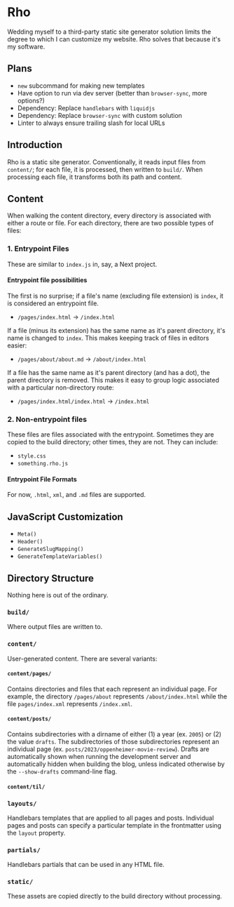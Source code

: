 # Rho

Wedding myself to a third-party static site generator solution limits the degree to which I can customize my website. Rho solves that because it's my software.

## Plans

- `new` subcommand for making new templates
- Have option to run via dev server (better than `browser-sync`, more options?)
- Dependency: Replace `handlebars` with `liquidjs`
- Dependency: Replace `browser-sync` with custom solution
- Linter to always ensure trailing slash for local URLs

## Introduction

Rho is a static site generator. Conventionally, it reads input files from `content/`; for each file, it is processed, then written to `build/`. When processing each file, it transforms both its path and content.

## Content

When walking the content directory, every directory is associated with either a route or file. For each directory, there are two possible types of files:

### 1. Entrypoint Files

These are similar to `index.js` in, say, a Next project.

#### Entrypoint file possibilities

The first is no surprise; if a file's name (excluding file extension) is `index`, it is considered an entrypoint file.

- `/pages/index.html` -> `/index.html`

If a file (minus its extension) has the same name as it's parent directory, it's name is changed to `index`. This makes keeping track of files in editors easier:

- `/pages/about/about.md` -> `/about/index.html`

If a file has the same name as it's parent directory (and has a dot), the parent directory is removed. This makes it easy to group logic associated with a particular non-directory route:

- `/pages/index.html/index.html` -> `/index.html`

### 2. Non-entrypoint files

These files are files associated with the entrypoint. Sometimes they are copied to the build directory; other times, they are not. They can include:

- `style.css`
- `something.rho.js`

#### Entrypoint File Formats

For now, `.html`, `xml`, and `.md` files are supported.

## JavaScript Customization

- `Meta()`
- `Header()`
- `GenerateSlugMapping()`
- `GenerateTemplateVariables()`

## Directory Structure

Nothing here is out of the ordinary.

### `build/`

Where output files are written to.

### `content/`

User-generated content. There are several variants:

#### `content/pages/`

Contains directories and files that each represent an individual page. For example, the directory `/pages/about` represents `/about/index.html` while the file `pages/index.xml` represents `/index.xml`.

#### `content/posts/`

Contains subdirectories with a dirname of either (1) a year (ex. `2005`) or (2) the value `drafts`. The subdirectories of those subdirectories represent an individual page (ex. `posts/2023/oppenheimer-movie-review`). Drafts are automatically shown when running the development server and automatically hidden when building the blog, unless indicated otherwise by the `--show-drafts` command-line flag.

#### `content/til/`

### `layouts/`

Handlebars templates that are applied to all pages and posts. Individual pages and posts can specify a particular template in the frontmatter using the `layout` property.

### `partials/`

Handlebars partials that can be used in any HTML file.

### `static/`

These assets are copied directly to the build directory without processing.
